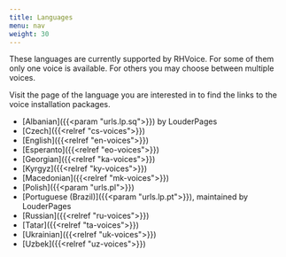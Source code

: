 ```yaml
---
title: Languages
menu: nav
weight: 30
---
```


These languages are currently supported by RHVoice. For some of them
only one voice is available. For others you may choose between
multiple voices.

Visit the page of the language you are interested in to find the links
to the voice installation packages.

* [Albanian]({{<param "urls.lp.sq">}}) by LouderPages
* [Czech]({{<relref "cs-voices">}})
* [English]({{<relref "en-voices">}})
* [Esperanto]({{<relref "eo-voices">}})
* [Georgian]({{<relref "ka-voices">}})
* [Kyrgyz]({{<relref "ky-voices">}})
* [Macedonian]({{<relref "mk-voices">}})
* [Polish]({{<param "urls.pl">}})
* [Portuguese (Brazil)]({{<param "urls.lp.pt">}}), maintained by LouderPages
* [Russian]({{<relref "ru-voices">}})
* [Tatar]({{<relref "ta-voices">}})
* [Ukrainian]({{<relref "uk-voices">}})
* [Uzbek]({{<relref "uz-voices">}})
